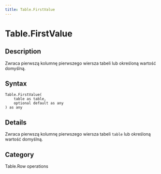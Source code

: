 ```yaml
---
title: Table.FirstValue
---
```


# Table.FirstValue


## Description

Zwraca pierwszą kolumnę pierwszego wiersza tabeli lub określoną wartość domyślną.


## Syntax

```powerquery
Table.FirstValue(
    table as table,
    optional default as any
) as any
```


## Details

Zwraca pierwszą kolumnę pierwszego wiersza tabeli <code>table</code> lub określoną wartość domyślną.



## Category
Table.Row operations
